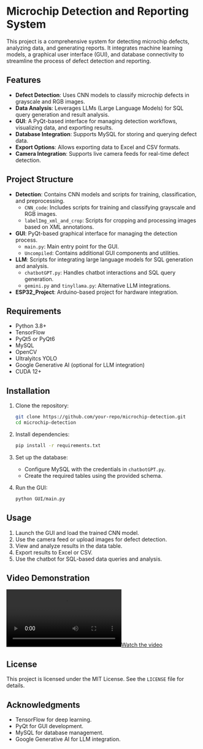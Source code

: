 # Microchip Detection and Reporting System

This project is a comprehensive system for detecting microchip defects, analyzing data, and generating reports. It integrates machine learning models, a graphical user interface (GUI), and database connectivity to streamline the process of defect detection and reporting.

## Features

- **Defect Detection**: Uses CNN models to classify microchip defects in grayscale and RGB images.
- **Data Analysis**: Leverages LLMs (Large Language Models) for SQL query generation and result analysis.
- **GUI**: A PyQt-based interface for managing detection workflows, visualizing data, and exporting results.
- **Database Integration**: Supports MySQL for storing and querying defect data.
- **Export Options**: Allows exporting data to Excel and CSV formats.
- **Camera Integration**: Supports live camera feeds for real-time defect detection.

## Project Structure

- **Detection**: Contains CNN models and scripts for training, classification, and preprocessing.
  - `CNN_code`: Includes scripts for training and classifying grayscale and RGB images.
  - `labelImg_xml_and_crop`: Scripts for cropping and processing images based on XML annotations.
- **GUI**: PyQt-based graphical interface for managing the detection process.
  - `main.py`: Main entry point for the GUI.
  - `Uncompiled`: Contains additional GUI components and utilities.
- **LLM**: Scripts for integrating large language models for SQL generation and analysis.
  - `chatbotGPT.py`: Handles chatbot interactions and SQL query generation.
  - `gemini.py` and `tinyllama.py`: Alternative LLM integrations.
- **ESP32_Project**: Arduino-based project for hardware integration.

## Requirements

- Python 3.8+
- TensorFlow
- PyQt5 or PyQt6
- MySQL
- OpenCV
- Ultralyitcs YOLO
- Google Generative AI (optional for LLM integration)
- CUDA 12+

## Installation

1. Clone the repository:

   ```bash
   git clone https://github.com/your-repo/microchip-detection.git
   cd microchip-detection
   ```

2. Install dependencies:

   ```bash
   pip install -r requirements.txt
   ```

3. Set up the database:

   - Configure MySQL with the credentials in `chatbotGPT.py`.
   - Create the required tables using the provided schema.

4. Run the GUI:
   ```bash
   python GUI/main.py
   ```

## Usage

1. Launch the GUI and load the trained CNN model.
2. Use the camera feed or upload images for defect detection.
3. View and analyze results in the data table.
4. Export results to Excel or CSV.
5. Use the chatbot for SQL-based data queries and analysis.

## Video Demonstration

[![Watch the video](vIDEO.mp4)](vIDEO.mp4)

## License

This project is licensed under the MIT License. See the `LICENSE` file for details.

## Acknowledgments

- TensorFlow for deep learning.
- PyQt for GUI development.
- MySQL for database management.
- Google Generative AI for LLM integration.
